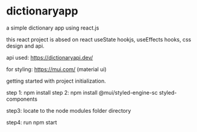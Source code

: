 # dictionaryapp
a simple dictionary app using react.js

this react project is absed on react useState hookjs, useEffects hooks, css design and api.

api used: https://dictionaryapi.dev/


for styling: https://mui.com/ (material ui)



getting started with project initialization.

step 1: npm install
step 2: npm install @mui/styled-engine-sc styled-components

step3: locate to the node modules folder directory

step4: run npm start
